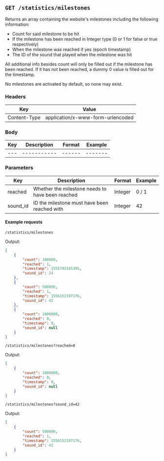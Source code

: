 ## `GET /statistics/milestones`

Returns an array containing the website's milestones including the following information:
- Count for said milestone to be hit
- If the milestone has been reached in Integer type (0 or 1 for false or true respectively)
- When the milestone was reached if yes (epoch timestamp)
- The ID of the sound that played when the milestone was hit

All additional info besides count will only be filled out if the milestone has been reached.
If it has not been reached, a dummy 0 value is filled out for the timestamp.

No milestones are activated by default, so none may exist.

### Headers

| Key          | Value                             |
| ------------ | --------------------------------- |
| Content-Type | application/x-www-form-urlencoded |

### Body

| Key | Description | Format | Example |
| --- | ----------- | ------ | ------- |
| --- | ----------- | ------ | ------- |

### Parameters

| Key      | Description                                       | Format     | Example      |
| -------- | ------------------------------------------------- | ---------- | ------------ |
| reached  | Whether the milestone needs to have been reached  | Integer    | 0 / 1        |
| sound_id | ID the milestone must have been reached with      | Integer    | 42           |

#### Example requests

`/statistics/milestones`

Output:

```json
[
    {
        "count": 100000,
        "reached": 1,
        "timestamp": 1555792165395,
        "sound_id": 24
    },
    {
        "count": 500000,
        "reached": 1,
        "timestamp": 1556152197176,
        "sound_id": 42
    },
    {
        "count": 1000000,
        "reached": 0,
        "timestamp": 0,
        "sound_id": null
    }
]
```

`/statistics/milestones?reached=0`

Output:

```json
[
    {
        "count": 1000000,
        "reached": 0,
        "timestamp": 0,
        "sound_id": null
    }
]
```

`/statistics/milestones?sound_id=42`

Output:

```json
[
    {
        "count": 500000,
        "reached": 1,
        "timestamp": 1556152197176,
        "sound_id": 42
    }
]
```